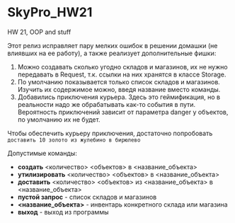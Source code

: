 # SkyPro_HW21
HW 21, OOP and stuff

Этот релиз исправляет пару мелких ошибок в решении домашки (не влиявших на ее работу), а также реализует дополнительные фишки:

1. Можно создавать сколько угодно складов и магазинов, их не нужно передавать в Request, т.к. ссылки на них хранятся в классе Storage.
2. По умолчанию показывается только список складов и магазинов. Изучить их содержимое можно, введя название вместо команды.
3. Добавились приключения курьера. Здесь это геймификация, но в реальности надо же обрабатывать как-то события в пути. Вероятность приключений зависит от параметра danger у объектов, по умолчанию их не будет.

Чтобы обеспечить курьеру приключения, достаточно попробовать
`доставить 10 золото из жулебино в бирюлево`

Допустимые команды:

- **создать** <количество> <объектов> в <название_объекта>
- **утилизировать** <количество> <объектов> в <название_объекта>
- **доставить** <количество> <объектов> из <название_объекта> в <название_объекта>
- **пустой запрос** - список складов и магазинов
- **<название_объекта>** - инвентарь конкретного склада или магазина
- **выход** - выход из программы